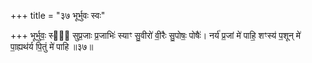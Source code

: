 +++
title = "३७ भूर्भुवः स्वः"

+++
भूर्भुवः॒ स्वः᳖ सुप्र॒जाः प्र॒जाभिः॑ स्याꣳ सु॒वीरो॑ वी॒रैः सु॒पोषः॒ पोषैः॑। नर्य॑ प्र॒जां मे॑ पाहि॒ शꣳस्य॑ प॒शून् मे॑ पा॒ह्यथ॑र्य पि॒तुं मे॑ पाहि ॥३७॥